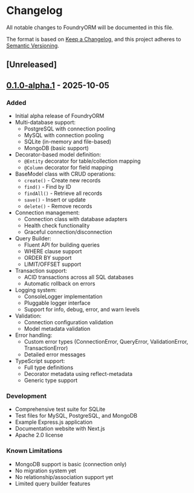 # Changelog

All notable changes to FoundryORM will be documented in this file.

The format is based on [Keep a Changelog](https://keepachangelog.com/en/1.0.0/),
and this project adheres to [Semantic Versioning](https://semver.org/spec/v2.0.0.html).

## [Unreleased]

## [0.1.0-alpha.1] - 2025-10-05

### Added
- Initial alpha release of FoundryORM
- Multi-database support:
  - PostgreSQL with connection pooling
  - MySQL with connection pooling
  - SQLite (in-memory and file-based)
  - MongoDB (basic support)
- Decorator-based model definition:
  - `@Entity` decorator for table/collection mapping
  - `@Column` decorator for field mapping
- BaseModel class with CRUD operations:
  - `create()` - Create new records
  - `find()` - Find by ID
  - `findAll()` - Retrieve all records
  - `save()` - Insert or update
  - `delete()` - Remove records
- Connection management:
  - Connection class with database adapters
  - Health check functionality
  - Graceful connection/disconnection
- Query Builder:
  - Fluent API for building queries
  - WHERE clause support
  - ORDER BY support
  - LIMIT/OFFSET support
- Transaction support:
  - ACID transactions across all SQL databases
  - Automatic rollback on errors
- Logging system:
  - ConsoleLogger implementation
  - Pluggable logger interface
  - Support for info, debug, error, and warn levels
- Validation:
  - Connection configuration validation
  - Model metadata validation
- Error handling:
  - Custom error types (ConnectionError, QueryError, ValidationError, TransactionError)
  - Detailed error messages
- TypeScript support:
  - Full type definitions
  - Decorator metadata using reflect-metadata
  - Generic type support

### Development
- Comprehensive test suite for SQLite
- Test files for MySQL, PostgreSQL, and MongoDB
- Example Express.js application
- Documentation website with Next.js
- Apache 2.0 license

### Known Limitations
- MongoDB support is basic (connection only)
- No migration system yet
- No relationship/association support yet
- Limited query builder features

[0.1.0-alpha.1]: https://github.com/sitharaj88/foundry-orm/releases/tag/v0.1.0-alpha.1
